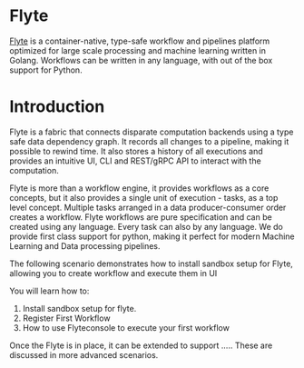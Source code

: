 # Flyte

[Flyte](https://github.com/lyft/flyte) is a container-native, type-safe workflow and pipelines platform optimized for large scale processing and machine learning written in Golang. Workflows can be written in any language, with out of the box support for Python.

# Introduction
Flyte is a fabric that connects disparate computation backends using a type safe data dependency graph. It records all changes to a pipeline, making it possible to rewind time. It also stores
a history of all executions and provides an intuitive UI, CLI and REST/gRPC API to interact with the computation.

Flyte is more than a workflow engine, it provides workflows as a core concepts, but it also provides a single unit of execution - tasks, as a top level concept. Multiple tasks arranged in a data
producer-consumer order creates a workflow. Flyte workflows are pure specification and can be created using any language. Every task can also by any language. We do provide first class support for
python, making it perfect for modern Machine Learning and Data processing pipelines.

The following scenario demonstrates how to install sandbox setup for Flyte, allowing you to create workflow and execute them in UI

You will learn how to:

1. Install sandbox setup for flyte.
2. Register First Workflow
3. How to use Flyteconsole to execute your first workflow

Once the Flyte is in place, it can be extended to support ..... These are discussed in more advanced scenarios.
